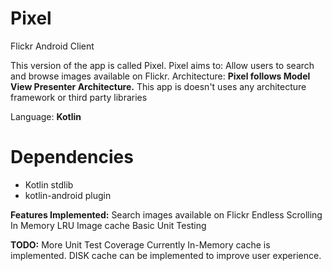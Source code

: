 # Pixel
Flickr Android Client

This version of the app is called Pixel.
 Pixel aims to:
 Allow users to search and browse images available on Flickr.
 Architecture:
 **Pixel follows Model View Presenter Architecture.** 
 This app is doesn't uses any architecture framework or third party libraries

Language: **Kotlin**

 # Dependencies
 -   Kotlin stdlib
 -   kotlin-android plugin

**Features Implemented:**
Search images available on Flickr
Endless Scrolling
In Memory LRU Image cache 
Basic Unit Testing

**TODO:**
More Unit Test Coverage
Currently In-Memory cache is implemented. DISK cache can be implemented to improve user experience. 
